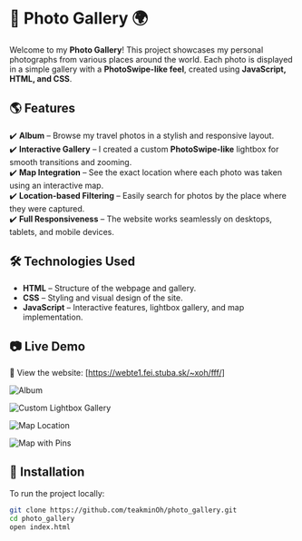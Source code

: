 # 📸 Photo Gallery 🌍  

Welcome to my **Photo Gallery**! This project showcases my personal photographs from various places around the world. Each photo is displayed in a simple gallery with a **PhotoSwipe-like feel**, created using **JavaScript, HTML, and CSS**.  

## 🌎 Features  

✔️ **Album** – Browse my travel photos in a stylish and responsive layout.  
✔️ **Interactive Gallery** – I created a custom **PhotoSwipe-like** lightbox for smooth transitions and zooming.  
✔️ **Map Integration** – See the exact location where each photo was taken using an interactive map.  
✔️ **Location-based Filtering** – Easily search for photos by the place where they were captured.  
✔️ **Full Responsiveness** – The website works seamlessly on desktops, tablets, and mobile devices.  

## 🛠️ Technologies Used  

- **HTML** – Structure of the webpage and gallery.  
- **CSS** – Styling and visual design of the site.  
- **JavaScript** – Interactive features, lightbox gallery, and map implementation.  

## 📷 Live Demo  

🔗 View the website: [https://webte1.fei.stuba.sk/~xoh/fff/]  

![Album](https://github.com/user-attachments/assets/8c343f19-c946-413e-950a-ef4611c8b159)  

![Custom Lightbox Gallery](https://github.com/user-attachments/assets/c45843fb-e438-41b3-ba15-3203e28ec76c)  

![Map Location](https://github.com/user-attachments/assets/514bf61e-05d7-4bcb-b41e-718f507f2b97)  

![Map with Pins](https://github.com/user-attachments/assets/772a7f17-ccac-413b-a8e1-344094559fe7)  

## 🚀 Installation  

To run the project locally:  

```bash
git clone https://github.com/teakminOh/photo_gallery.git
cd photo_gallery
open index.html
```
